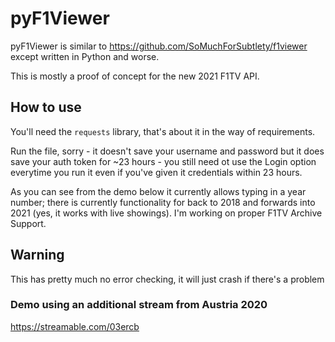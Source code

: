 # pyF1Viewer

pyF1Viewer is similar to https://github.com/SoMuchForSubtlety/f1viewer except written in Python and worse.

This is mostly a proof of concept for the new 2021 F1TV API.

## How to use
You'll need the `requests` library, that's about it in the way of requirements.

Run the file, sorry - it doesn't save your username and password but it does save your auth token for ~23 hours - you still need ot use the Login option everytime you run it even if you've given it credentials within 23 hours.

As you can see from the demo below it currently allows typing in a year number; there is currently functionality for back to 2018 and forwards into 2021 (yes, it works with live showings). I'm working on proper F1TV Archive Support.

## Warning
This has pretty much no error checking, it will just crash if there's a problem

### Demo using an additional stream from Austria 2020

https://streamable.com/03ercb